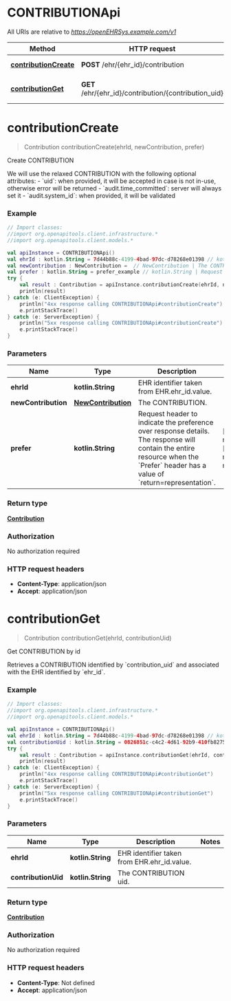 # CONTRIBUTIONApi

All URIs are relative to *https://openEHRSys.example.com/v1*

Method | HTTP request | Description
------------- | ------------- | -------------
[**contributionCreate**](CONTRIBUTIONApi.md#contributionCreate) | **POST** /ehr/{ehr_id}/contribution | Create CONTRIBUTION
[**contributionGet**](CONTRIBUTIONApi.md#contributionGet) | **GET** /ehr/{ehr_id}/contribution/{contribution_uid} | Get CONTRIBUTION by id


<a name="contributionCreate"></a>
# **contributionCreate**
> Contribution contributionCreate(ehrId, newContribution, prefer)

Create CONTRIBUTION

We will use the relaxed CONTRIBUTION with the following optional attributes:   - &#x60;uid&#x60;: when provided, it will be accepted in case is not in-use, otherwise error will be returned   - &#x60;audit.time_committed&#x60;: server will always set it   - &#x60;audit.system_id&#x60;: when provided, it will be validated 

### Example
```kotlin
// Import classes:
//import org.openapitools.client.infrastructure.*
//import org.openapitools.client.models.*

val apiInstance = CONTRIBUTIONApi()
val ehrId : kotlin.String = 7d44b88c-4199-4bad-97dc-d78268e01398 // kotlin.String | EHR identifier taken from EHR.ehr_id.value. 
val newContribution : NewContribution =  // NewContribution | The CONTRIBUTION. 
val prefer : kotlin.String = prefer_example // kotlin.String | Request header to indicate the preference over response details. The response will contain the entire resource when the `Prefer` header has a value of `return=representation`. 
try {
    val result : Contribution = apiInstance.contributionCreate(ehrId, newContribution, prefer)
    println(result)
} catch (e: ClientException) {
    println("4xx response calling CONTRIBUTIONApi#contributionCreate")
    e.printStackTrace()
} catch (e: ServerException) {
    println("5xx response calling CONTRIBUTIONApi#contributionCreate")
    e.printStackTrace()
}
```

### Parameters

Name | Type | Description  | Notes
------------- | ------------- | ------------- | -------------
 **ehrId** | **kotlin.String**| EHR identifier taken from EHR.ehr_id.value.  |
 **newContribution** | [**NewContribution**](NewContribution.md)| The CONTRIBUTION.  |
 **prefer** | **kotlin.String**| Request header to indicate the preference over response details. The response will contain the entire resource when the &#x60;Prefer&#x60; header has a value of &#x60;return&#x3D;representation&#x60;.  | [optional] [default to return&#x3D;minimal] [enum: return=representation, return=minimal]

### Return type

[**Contribution**](Contribution.md)

### Authorization

No authorization required

### HTTP request headers

 - **Content-Type**: application/json
 - **Accept**: application/json

<a name="contributionGet"></a>
# **contributionGet**
> Contribution contributionGet(ehrId, contributionUid)

Get CONTRIBUTION by id

Retrieves a CONTRIBUTION identified by &#x60;contribution_uid&#x60; and associated with the EHR identified by &#x60;ehr_id&#x60;. 

### Example
```kotlin
// Import classes:
//import org.openapitools.client.infrastructure.*
//import org.openapitools.client.models.*

val apiInstance = CONTRIBUTIONApi()
val ehrId : kotlin.String = 7d44b88c-4199-4bad-97dc-d78268e01398 // kotlin.String | EHR identifier taken from EHR.ehr_id.value. 
val contributionUid : kotlin.String = 0826851c-c4c2-4d61-92b9-410fb8275ff0 // kotlin.String | The CONTRIBUTION uid. 
try {
    val result : Contribution = apiInstance.contributionGet(ehrId, contributionUid)
    println(result)
} catch (e: ClientException) {
    println("4xx response calling CONTRIBUTIONApi#contributionGet")
    e.printStackTrace()
} catch (e: ServerException) {
    println("5xx response calling CONTRIBUTIONApi#contributionGet")
    e.printStackTrace()
}
```

### Parameters

Name | Type | Description  | Notes
------------- | ------------- | ------------- | -------------
 **ehrId** | **kotlin.String**| EHR identifier taken from EHR.ehr_id.value.  |
 **contributionUid** | **kotlin.String**| The CONTRIBUTION uid.  |

### Return type

[**Contribution**](Contribution.md)

### Authorization

No authorization required

### HTTP request headers

 - **Content-Type**: Not defined
 - **Accept**: application/json

